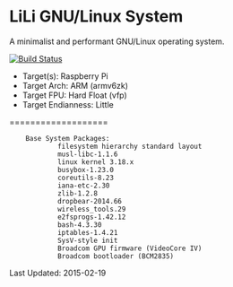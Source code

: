 LiLi GNU/Linux System
===================

A minimalist and performant GNU/Linux operating system.

[![Build Status](http://build.vanomaly.net/buildStatus/icon?job=LiLi)](http://build.vanomaly.net/job/LiLi/)

 - Target(s): Raspberry Pi
 - Target Arch: ARM (armv6zk)
 - Target FPU: Hard Float (vfp)
 - Target Endianness: Little

===================

        Base System Packages:
                filesystem hierarchy standard layout
                musl-libc-1.1.6
                linux kernel 3.18.x
                busybox-1.23.0
                coreutils-8.23
                iana-etc-2.30
                zlib-1.2.8
                dropbear-2014.66
                wireless_tools.29
                e2fsprogs-1.42.12
                bash-4.3.30
                iptables-1.4.21
                SysV-style init
                Broadcom GPU firmware (VideoCore IV)
                Broadcom bootloader (BCM2835)


Last Updated: 2015-02-19

